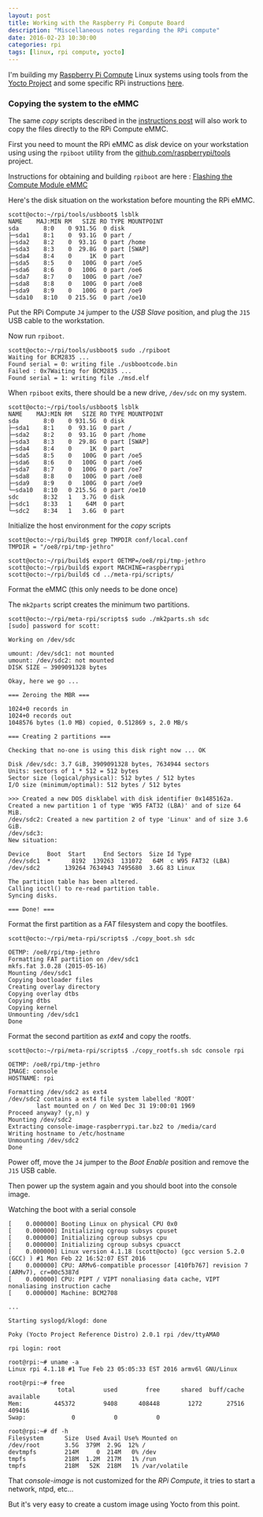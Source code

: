 ```yaml
---
layout: post
title: Working with the Raspberry Pi Compute Board
description: "Miscellaneous notes regarding the RPi compute"
date: 2016-02-23 10:30:00
categories: rpi
tags: [linux, rpi compute, yocto]
---
```


I'm building my [Raspberry Pi Compute][rpi-compute] Linux systems using tools from the [Yocto Project][yocto] and some specific RPi instructions [here][rpi-yocto].

### Copying the system to the eMMC

The same *copy* scripts described in the [instructions post][rpi-yocto] will also work
to copy the files directly to the RPi Compute eMMC.

First you need to mount the RPi eMMC as *disk* device on your workstation using using the `rpiboot` utility from the [github.com/raspberrypi/tools][rpi-tools] project.

Instructions for obtaining and building `rpiboot` are here : [Flashing the Compute Module eMMC][rpiboot-instructions]

Here's the disk situation on the workstation before mounting the RPi eMMC.

    scott@octo:~/rpi/tools/usbboot$ lsblk
    NAME    MAJ:MIN RM   SIZE RO TYPE MOUNTPOINT
    sda       8:0    0 931.5G  0 disk
    ├─sda1    8:1    0  93.1G  0 part /
    ├─sda2    8:2    0  93.1G  0 part /home
    ├─sda3    8:3    0  29.8G  0 part [SWAP]
    ├─sda4    8:4    0     1K  0 part
    ├─sda5    8:5    0   100G  0 part /oe5
    ├─sda6    8:6    0   100G  0 part /oe6
    ├─sda7    8:7    0   100G  0 part /oe7
    ├─sda8    8:8    0   100G  0 part /oe8
    ├─sda9    8:9    0   100G  0 part /oe9
    └─sda10   8:10   0 215.5G  0 part /oe10

Put the RPi Compute `J4` jumper to the *USB Slave* position, and plug the `J15`
USB cable to the workstation.

Now run `rpiboot`. 

    scott@octo:~/rpi/tools/usbboot$ sudo ./rpiboot
    Waiting for BCM2835 ...
    Found serial = 0: writing file ./usbbootcode.bin
    Failed : 0x7Waiting for BCM2835 ...
    Found serial = 1: writing file ./msd.elf

When `rpiboot` exits, there should be a new drive, `/dev/sdc` on my system.

    scott@octo:~/rpi/tools/usbboot$ lsblk
    NAME    MAJ:MIN RM   SIZE RO TYPE MOUNTPOINT
    sda       8:0    0 931.5G  0 disk
    ├─sda1    8:1    0  93.1G  0 part /
    ├─sda2    8:2    0  93.1G  0 part /home
    ├─sda3    8:3    0  29.8G  0 part [SWAP]
    ├─sda4    8:4    0     1K  0 part
    ├─sda5    8:5    0   100G  0 part /oe5
    ├─sda6    8:6    0   100G  0 part /oe6
    ├─sda7    8:7    0   100G  0 part /oe7
    ├─sda8    8:8    0   100G  0 part /oe8
    ├─sda9    8:9    0   100G  0 part /oe9
    └─sda10   8:10   0 215.5G  0 part /oe10
    sdc       8:32   1   3.7G  0 disk
    ├─sdc1    8:33   1    64M  0 part
    └─sdc2    8:34   1   3.6G  0 part

Initialize the host environment for the *copy* scripts

    scott@octo:~/rpi/build$ grep TMPDIR conf/local.conf
    TMPDIR = "/oe8/rpi/tmp-jethro"

    scott@octo:~/rpi/build$ export OETMP=/oe8/rpi/tmp-jethro
    scott@octo:~/rpi/build$ export MACHINE=raspberrypi
    scott@octo:~/rpi/build$ cd ../meta-rpi/scripts/

Format the eMMC (this only needs to be done once) 

The `mk2parts` script creates the minimum two partitions.

    scott@octo:~/rpi/meta-rpi/scripts$ sudo ./mk2parts.sh sdc
    [sudo] password for scott:

    Working on /dev/sdc

    umount: /dev/sdc1: not mounted
    umount: /dev/sdc2: not mounted
    DISK SIZE – 3909091328 bytes

    Okay, here we go ...

    === Zeroing the MBR ===

    1024+0 records in
    1024+0 records out
    1048576 bytes (1.0 MB) copied, 0.512869 s, 2.0 MB/s

    === Creating 2 partitions ===

    Checking that no-one is using this disk right now ... OK

    Disk /dev/sdc: 3.7 GiB, 3909091328 bytes, 7634944 sectors
    Units: sectors of 1 * 512 = 512 bytes
    Sector size (logical/physical): 512 bytes / 512 bytes
    I/O size (minimum/optimal): 512 bytes / 512 bytes

    >>> Created a new DOS disklabel with disk identifier 0x1485162a.
    Created a new partition 1 of type 'W95 FAT32 (LBA)' and of size 64 MiB.
    /dev/sdc2: Created a new partition 2 of type 'Linux' and of size 3.6 GiB.
    /dev/sdc3:
    New situation:

    Device     Boot  Start     End Sectors  Size Id Type
    /dev/sdc1  *      8192  139263  131072   64M  c W95 FAT32 (LBA)
    /dev/sdc2       139264 7634943 7495680  3.6G 83 Linux

    The partition table has been altered.
    Calling ioctl() to re-read partition table.
    Syncing disks.

    === Done! ===

Format the first partition as a *FAT* filesystem and copy the bootfiles. 

    scott@octo:~/rpi/meta-rpi/scripts$ ./copy_boot.sh sdc

    OETMP: /oe8/rpi/tmp-jethro
    Formatting FAT partition on /dev/sdc1
    mkfs.fat 3.0.28 (2015-05-16)
    Mounting /dev/sdc1
    Copying bootloader files
    Creating overlay directory
    Copying overlay dtbs
    Copying dtbs
    Copying kernel
    Unmounting /dev/sdc1
    Done

Format the second partition as *ext4* and copy the rootfs.

    scott@octo:~/rpi/meta-rpi/scripts$ ./copy_rootfs.sh sdc console rpi

    OETMP: /oe8/rpi/tmp-jethro
    IMAGE: console
    HOSTNAME: rpi

    Formatting /dev/sdc2 as ext4
    /dev/sdc2 contains a ext4 file system labelled 'ROOT'
            last mounted on / on Wed Dec 31 19:00:01 1969
    Proceed anyway? (y,n) y
    Mounting /dev/sdc2
    Extracting console-image-raspberrypi.tar.bz2 to /media/card
    Writing hostname to /etc/hostname
    Unmounting /dev/sdc2
    Done

Power off, move the `J4` jumper to the *Boot Enable* position and remove the `J15`
USB cable.

Then power up the system again and you should boot into the console image.

Watching the boot with a serial console

    [    0.000000] Booting Linux on physical CPU 0x0
    [    0.000000] Initializing cgroup subsys cpuset
    [    0.000000] Initializing cgroup subsys cpu
    [    0.000000] Initializing cgroup subsys cpuacct
    [    0.000000] Linux version 4.1.18 (scott@octo) (gcc version 5.2.0 (GCC) ) #1 Mon Feb 22 16:52:07 EST 2016
    [    0.000000] CPU: ARMv6-compatible processor [410fb767] revision 7 (ARMv7), cr=00c5387d
    [    0.000000] CPU: PIPT / VIPT nonaliasing data cache, VIPT nonaliasing instruction cache
    [    0.000000] Machine: BCM2708

    ...

    Starting syslogd/klogd: done
    
    Poky (Yocto Project Reference Distro) 2.0.1 rpi /dev/ttyAMA0
    
    rpi login: root

    root@rpi:~# uname -a
    Linux rpi 4.1.18 #1 Tue Feb 23 05:05:33 EST 2016 armv6l GNU/Linux

    root@rpi:~# free
                  total        used        free      shared  buff/cache   available
    Mem:         445372        9408      408448        1272       27516      409416
    Swap:             0           0           0

    root@rpi:~# df -h
    Filesystem      Size  Used Avail Use% Mounted on
    /dev/root       3.5G  379M  2.9G  12% /
    devtmpfs        214M     0  214M   0% /dev
    tmpfs           218M  1.2M  217M   1% /run
    tmpfs           218M   52K  218M   1% /var/volatile


That *console-image* is not customized for the *RPi Compute*, it tries to start a network, ntpd, etc... 

But it's very easy to create a custom image using Yocto from this point. 


[yocto]: https://www.yoctoproject.org
[rpi-yocto]: http://www.jumpnowtek.com/rpi/Raspberry-Pi-Systems-with-Yocto.html
[rpi-compute]: https://www.raspberrypi.org/products/compute-module/
[rpi-tools]: https://github.com/raspberrypi/tools
[rpiboot-instructions]: https://www.raspberrypi.org/documentation/hardware/computemodule/cm-emmc-flashing.md
